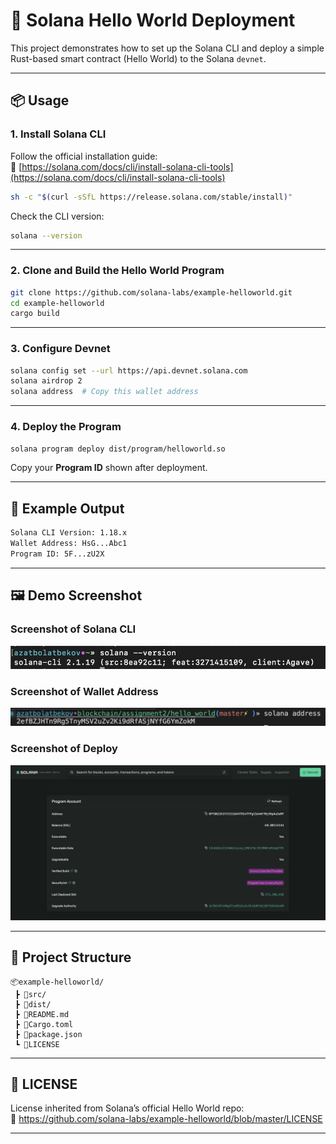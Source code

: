 # 🚀 Solana Hello World Deployment

This project demonstrates how to set up the Solana CLI and deploy a simple Rust-based smart contract (Hello World) to the Solana `devnet`.

---

## 📦 Usage

### 1. Install Solana CLI

Follow the official installation guide:  
🔗 [https://solana.com/docs/cli/install-solana-cli-tools](https://solana.com/docs/cli/install-solana-cli-tools)

```bash
sh -c "$(curl -sSfL https://release.solana.com/stable/install)"
```

Check the CLI version:

```bash
solana --version
```

---

### 2. Clone and Build the Hello World Program

```bash
git clone https://github.com/solana-labs/example-helloworld.git
cd example-helloworld
cargo build
```

---

### 3. Configure Devnet

```bash
solana config set --url https://api.devnet.solana.com
solana airdrop 2
solana address  # Copy this wallet address
```

---

### 4. Deploy the Program

```bash
solana program deploy dist/program/helloworld.so
```

Copy your **Program ID** shown after deployment.

---

## 🧾 Example Output

```bash
Solana CLI Version: 1.18.x
Wallet Address: HsG...Abc1
Program ID: 5F...zU2X
```

---

## 🖼️ Demo Screenshot

### Screenshot of Solana CLI
![cli](screenshots/cli.png)

### Screenshot of Wallet Address
![address](screenshots/address.png)

### Screenshot of Deploy
![deploy](screenshots/deploy.png)

---

## 📁 Project Structure

```
📦example-helloworld/
 ┣ 📂src/
 ┣ 📂dist/
 ┣ 📜README.md
 ┣ 📜Cargo.toml
 ┣ 📜package.json
 ┗ 📜LICENSE
```

---

## 📜 LICENSE

License inherited from Solana’s official Hello World repo:  
🔗 https://github.com/solana-labs/example-helloworld/blob/master/LICENSE

---

